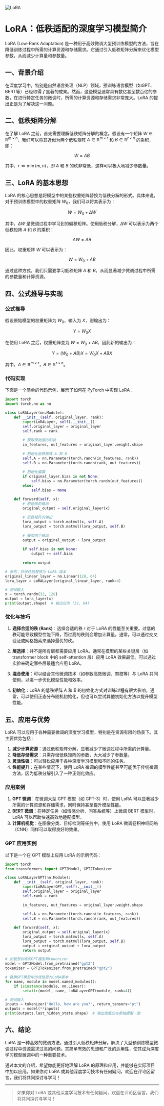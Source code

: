 ![LoRA](./LoRA.png)
# LoRA：低秩适配的深度学习模型简介

LoRA (Low-Rank Adaptation) 是一种用于高效微调大型预训练模型的方法，旨在降低训练过程中所需的计算资源和存储需求。它通过引入低秩矩阵分解来优化模型参数，从而减少计算量和参数量。

## 一、背景介绍

在深度学习中，特别是自然语言处理（NLP）领域，预训练语言模型（如GPT、BERT等）已经取得了显著的成果。然而，这些模型通常具有数亿甚至数百亿的参数，在进行特定任务的微调时，所需的计算资源和存储需求非常庞大。LoRA 的提出正是为了解决这一问题。

## 二、低秩矩阵分解

在了解 LoRA 之前，首先需要理解低秩矩阵分解的概念。假设有一个矩阵 $W \in \mathbb{R}^{m \times n}$，我们可以将其近似为两个低秩矩阵 $A \in \mathbb{R}^{m \times r}$ 和 $B \in \mathbb{R}^{r \times n}$ 的乘积，即：

$$ W \approx AB $$

其中，$r \ll \min(m, n)$，即 $A$ 和 $B$ 的秩非常低，这样可以极大地减少参数量。

## 三、LoRA 的基本思想

LoRA 的核心思想是将模型中的某些权重矩阵替换为低秩分解的形式。具体来说，对于预训练模型中的权重矩阵 $W_0$，我们可以将其表示为：

$$ W = W_0 + \Delta W $$

其中，$\Delta W$ 是微调过程中学习到的偏移矩阵。使用低秩分解，$\Delta W$ 可以表示为两个低秩矩阵 $A$ 和 $B$ 的乘积：

$$ \Delta W = AB $$

因此，权重矩阵 $W$ 可以表示为：

$$ W = W_0 + AB $$

通过这种方式，我们只需要学习低秩矩阵 $A$ 和 $B$，从而显著减少微调过程中所需的参数量和计算资源。

## 四、公式推导与实现

### 公式推导

假设原始模型的权重矩阵为 $W_0$，输入为 $X$，则输出为：

$$ Y = W_0 X $$

在使用 LoRA 之后，权重矩阵变为 $W = W_0 + AB$，因此新的输出为：

$$ Y = (W_0 + AB)X = W_0X + ABX $$

其中，$A \in \mathbb{R}^{m \times r}$，$B \in \mathbb{R}^{r \times n}$。

### 代码实现

下面是一个简单的代码示例，展示了如何在 PyTorch 中实现 LoRA：

```python
import torch
import torch.nn as nn

class LoRALayer(nn.Module):
    def __init__(self, original_layer, rank):
        super(LoRALayer, self).__init__()
        self.original_layer = original_layer
        self.rank = rank
        
        # 获取原始层的形状
        in_features, out_features = original_layer.weight.shape
        
        # 初始化低秩矩阵 A 和 B
        self.A = nn.Parameter(torch.randn(in_features, rank))
        self.B = nn.Parameter(torch.randn(rank, out_features))
        
        # 初始化偏置
        if original_layer.bias is not None:
            self.bias = nn.Parameter(torch.randn(out_features))
        else:
            self.bias = None

    def forward(self, x):
        # 原始层的输出
        original_output = self.original_layer(x)
        
        # 低秩矩阵的输出
        lora_output = torch.matmul(x, self.A)
        lora_output = torch.matmul(lora_output, self.B)
        
        # 叠加两个输出
        output = original_output + lora_output
        
        if self.bias is not None:
            output += self.bias
        
        return output

# 示例：将线性层替换为 LoRA 版本
original_linear_layer = nn.Linear(128, 64)
lora_layer = LoRALayer(original_linear_layer, rank=4)

# 测试输入
x = torch.randn(32, 128)
output = lora_layer(x)
print(output.shape)  # 输出应为 (32, 64)
```

### 优化与技巧

1. **选择合适的秩 (Rank)**：选择合适的秩 $r$ 对于 LoRA 的性能至关重要。过低的秩可能导致模型性能下降，而过高的秩则会增加计算量。通常，可以通过交叉验证或网格搜索来选择最优的秩。

2. **层选择**：并不是所有层都需要应用 LoRA。通常在模型的某些关键层（如 transformer block 中的 self-attention 层）应用 LoRA 效果最佳。可以通过实验来确定哪些层最适合应用 LoRA。

3. **混合使用**：可以结合其他微调技术（如参数高效微调、剪枝等）与 LoRA 共同使用，以进一步优化模型性能和效率。

4. **初始化**：LoRA 的低秩矩阵 $A$ 和 $B$ 的初始化方式对训练过程有很大影响。通常，可以使用正态分布随机初始化，但也可以尝试其他初始化方法以提升模型性能。

## 五、应用与优势

LoRA 可以应用于各种需要微调的深度学习模型，特别是在资源有限的场景下。其主要优势包括：

1. **减少计算资源**：通过低秩矩阵分解，显著减少了微调过程中所需的计算量。
2. **降低存储需求**：只需存储低秩矩阵的参数，大大减少了参数量。
3. **灵活性强**：可以轻松应用于各种深度学习模型和不同的任务。
4. **性能提升**：在某些情况下，使用 LoRA 微调的模型性能甚至可能优于传统微调方法，因为低秩分解引入了一种正则化效应。

### 应用案例

1. **GPT 微调**：在微调大型 GPT 模型（如 GPT-3）时，使用 LoRA 可以显著减少所需的计算资源和存储需求，同时保持甚至提升模型性能。
2. **BERT 微调**：在特定任务（如情感分析、问答系统等）上微调 BERT 模型时，LoRA 可以帮助快速高效地适配模型。
3. **计算机视觉**：在图像分类、目标检测等任务中，使用 LoRA 微调卷积神经网络（CNN）同样可以取得良好的效果。

### GPT 应用实例

以下是一个在 GPT 模型上应用 LoRA 的示例代码：

```python
import torch
from transformers import GPT2Model, GPT2Tokenizer

class LoRALayerGPT(nn.Module):
    def __init__(self, original_layer, rank):
        super(LoRALayerGPT, self).__init__()
        self.original_layer = original_layer
        self.rank = rank
        
        in_features, out_features = original_layer.weight.shape
        
        self.A = nn.Parameter(torch.randn(in_features, rank))
        self.B = nn.Parameter(torch.randn(rank, out_features))

    def forward(self, x):
        original_output = self.original_layer(x)
        lora_output = torch.matmul(x, self.A)
        lora_output = torch.matmul(lora_output, self.B)
        output = original_output + lora_output
        return output

# 加载预训练的GPT模型和tokenizer
model = GPT2Model.from_pretrained("gpt2")
tokenizer = GPT2Tokenizer.from_pretrained("gpt2")

# 替换GPT模型中的线性层为LoRA版本
for name, module in model.named_modules():
    if isinstance(module, nn.Linear):
        setattr(model, name, LoRALayerGPT(module, rank=4))

# 测试输入
inputs = tokenizer("Hello, how are you?", return_tensors="pt")
outputs = model(**inputs)
print(outputs.last_hidden_state.shape)  # 输出维度应与原始模型一致
```

## 六、结论

LoRA 是一种高效的微调方法，通过引入低秩矩阵分解，解决了大型预训练模型微调过程中资源需求过高的问题。其简单有效的思想和广泛的适用性，使其成为深度学习模型微调中的一种重要技术。

通过本文的介绍，希望你能更好地理解 LoRA 的原理和应用，并能够在实际项目中加以应用。如果你对 LoRA 或其他深度学习技术有任何疑问，欢迎在评论区留言，我们将共同探讨与学习！

---

> 如果你对 LoRA 或其他深度学习技术有任何疑问，欢迎在评论区留言，我们将共同探讨与学习！
